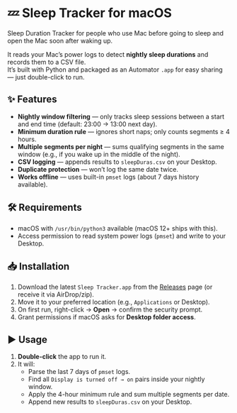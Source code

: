 # 💤 Sleep Tracker for macOS
Sleep Duration Tracker for people who use Mac before going to sleep and open the Mac soon after waking up.

It reads your Mac’s power logs to detect **nightly sleep durations** and records them to a CSV file.  
It’s built with Python and packaged as an Automator `.app` for easy sharing — just double-click to run.

## ✨ Features
- **Nightly window filtering** — only tracks sleep sessions between a start and end time (default: 23:00 → 13:00 next day).
- **Minimum duration rule** — ignores short naps; only counts segments ≥ 4 hours.
- **Multiple segments per night** — sums qualifying segments in the same window (e.g., if you wake up in the middle of the night).
- **CSV logging** — appends results to `sleepDuras.csv` on your Desktop.
- **Duplicate protection** — won’t log the same date twice.
- **Works offline** — uses built-in `pmset` logs (about 7 days history available).

## 🛠 Requirements
- macOS with `/usr/bin/python3` available (macOS 12+ ships with this).
- Access permission to read system power logs (`pmset`) and write to your Desktop.

## 📥 Installation
1. Download the latest `Sleep Tracker.app` from the [Releases](../../releases) page (or receive it via AirDrop/zip).
2. Move it to your preferred location (e.g., `Applications` or Desktop).
3. On first run, right-click → **Open** → confirm the security prompt.
4. Grant permissions if macOS asks for **Desktop folder access**.

## ▶️ Usage
1. **Double-click** the app to run it.
2. It will:
   - Parse the last 7 days of `pmset` logs.
   - Find all `Display is turned off → on` pairs inside your nightly window.
   - Apply the 4-hour minimum rule and sum multiple segments per date.
   - Append new results to `sleepDuras.csv` on your Desktop.

